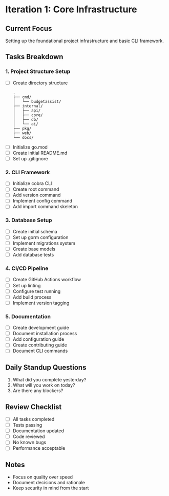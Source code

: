 # Iteration 1: Core Infrastructure

## Current Focus
Setting up the foundational project infrastructure and basic CLI framework.

## Tasks Breakdown

### 1. Project Structure Setup
- [ ] Create directory structure
  ```
  .
  ├── cmd/
  │   └── budgetassist/
  ├── internal/
  │   ├── api/
  │   ├── core/
  │   ├── db/
  │   └── ai/
  ├── pkg/
  ├── web/
  └── docs/
  ```
- [ ] Initialize go.mod
- [ ] Create initial README.md
- [ ] Set up .gitignore

### 2. CLI Framework
- [ ] Initialize cobra CLI
- [ ] Create root command
- [ ] Add version command
- [ ] Implement config command
- [ ] Add import command skeleton

### 3. Database Setup
- [ ] Create initial schema
- [ ] Set up gorm configuration
- [ ] Implement migrations system
- [ ] Create base models
- [ ] Add database tests

### 4. CI/CD Pipeline
- [ ] Create GitHub Actions workflow
- [ ] Set up linting
- [ ] Configure test running
- [ ] Add build process
- [ ] Implement version tagging

### 5. Documentation
- [ ] Create development guide
- [ ] Document installation process
- [ ] Add configuration guide
- [ ] Create contributing guide
- [ ] Document CLI commands

## Daily Standup Questions
1. What did you complete yesterday?
2. What will you work on today?
3. Are there any blockers?

## Review Checklist
- [ ] All tasks completed
- [ ] Tests passing
- [ ] Documentation updated
- [ ] Code reviewed
- [ ] No known bugs
- [ ] Performance acceptable

## Notes
- Focus on quality over speed
- Document decisions and rationale
- Keep security in mind from the start 